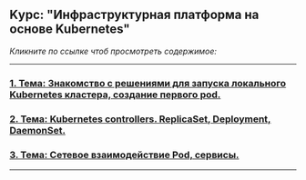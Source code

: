 ## Kурс: "Инфраструктурная платформа на основе Kubernetes"
_Кликните по ссылке чтоб просмотреть содержимое:_

---
### [1. Тема: Знакомство с решениями для запуска локального Kubernetes кластера, создание первого pod.](kubernetes-intro/HW1.md)

### [2. Тема: Kubernetes controllers. ReplicaSet, Deployment, DaemonSet.](kubernetes-controllers/HW2.md)

### [3. Тема: Сетевое взаимодействие Pod, сервисы.](kubernetes-networks/HW3.md)
---